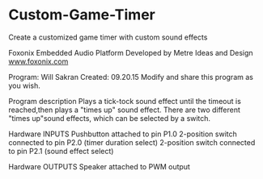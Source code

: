 # Custom-Game-Timer
Create a customized game timer with custom sound effects

Foxonix Embedded Audio Platform
Developed by Metre Ideas and Design
www.foxonix.com

Program: Will Sakran
Created: 09.20.15
Modify and share this program as you wish.

Program description
Plays a tick-tock sound effect until the timeout is reached,then plays a "times up" sound effect. There are two different "times up"sound effects, which can be selected by a switch.

Hardware INPUTS
Pushbutton attached to pin P1.0
2-position switch connected to pin P2.0 (timer duration select)
2-position switch connected to pin P2.1 (sound effect select)

Hardware OUTPUTS
Speaker attached to PWM output
